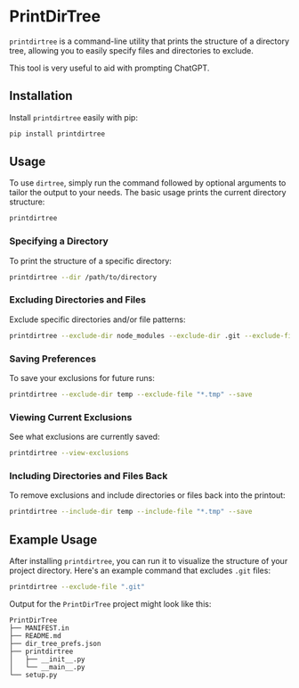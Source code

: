 # PrintDirTree

`printdirtree` is a command-line utility that prints the structure of a directory tree, 
allowing you to easily specify files and directories to exclude. 

This tool is very useful to aid with prompting ChatGPT. 

## Installation

Install `printdirtree` easily with pip:

```sh
pip install printdirtree
```

## Usage

To use `dirtree`, simply run the command followed by optional arguments to tailor the output to your needs. 
The basic usage prints the current directory structure:

```sh
printdirtree
```

### Specifying a Directory

To print the structure of a specific directory:

```sh
printdirtree --dir /path/to/directory
```

### Excluding Directories and Files

Exclude specific directories and/or file patterns:

```sh
printdirtree --exclude-dir node_modules --exclude-dir .git --exclude-file "*.log"
```

### Saving Preferences

To save your exclusions for future runs:

```sh
printdirtree --exclude-dir temp --exclude-file "*.tmp" --save
```

### Viewing Current Exclusions

See what exclusions are currently saved:

```sh
printdirtree --view-exclusions
```

### Including Directories and Files Back

To remove exclusions and include directories or files back into the printout:

```sh
printdirtree --include-dir temp --include-file "*.tmp" --save
```

## Example Usage

After installing `printdirtree`, you can run it to visualize the structure of your project directory. Here's an example command that excludes `.git` files:

```sh
printdirtree --exclude-file ".git"
```

Output for the `PrintDirTree` project might look like this:

```
PrintDirTree
├── MANIFEST.in
├── README.md
├── dir_tree_prefs.json
├── printdirtree
│   ├── __init__.py
│   └── __main__.py
└── setup.py
```